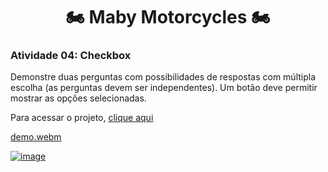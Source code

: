 <h1 align="center"> 🏍️ Maby Motorcycles 🏍️ </h1>

### Atividade 04: Checkbox
Demonstre duas perguntas com possibilidades de respostas com múltipla escolha (as perguntas devem ser independentes). Um botão deve permitir mostrar as opções selecionadas.

Para acessar o projeto, [clique aqui](https://z3hg06rr3hh0.zapp.page/#/)

[demo.webm](https://github.com/MariaGabrielaReis/maby-motorcycles/assets/69374340/be80f201-b17e-456d-aebc-55d0b040cc44)

[![image](https://img.shields.io/badge/✨%20Maria%20Gabriela%20Reis,%202023-LinkedIn-009973?style=flat-square)](https://www.linkedin.com/in/mariagabrielareis/)
